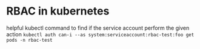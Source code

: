 # RBAC in kubernetes


helpful kubectl command to find if the service account perform the given action
`kubectl auth can-i --as system:serviceaccount:rbac-test:foo get pods -n rbac-test`